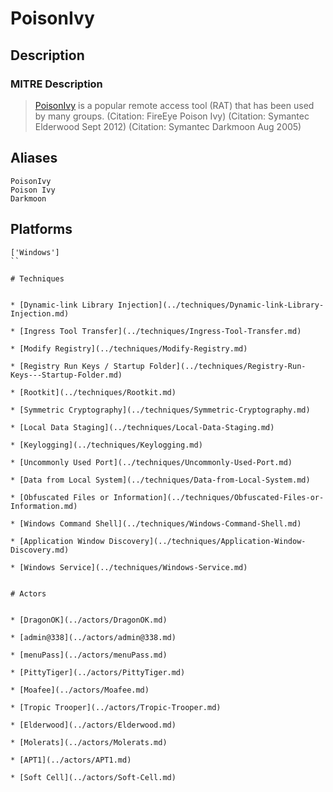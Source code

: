 
# PoisonIvy

## Description

### MITRE Description

> [PoisonIvy](https://attack.mitre.org/software/S0012) is a popular remote access tool (RAT) that has been used by many groups. (Citation: FireEye Poison Ivy) (Citation: Symantec Elderwood Sept 2012) (Citation: Symantec Darkmoon Aug 2005)

## Aliases

```
PoisonIvy
Poison Ivy
Darkmoon
```

## Platforms

```
['Windows']
``

# Techniques


* [Dynamic-link Library Injection](../techniques/Dynamic-link-Library-Injection.md)

* [Ingress Tool Transfer](../techniques/Ingress-Tool-Transfer.md)
    
* [Modify Registry](../techniques/Modify-Registry.md)
    
* [Registry Run Keys / Startup Folder](../techniques/Registry-Run-Keys---Startup-Folder.md)
    
* [Rootkit](../techniques/Rootkit.md)
    
* [Symmetric Cryptography](../techniques/Symmetric-Cryptography.md)
    
* [Local Data Staging](../techniques/Local-Data-Staging.md)
    
* [Keylogging](../techniques/Keylogging.md)
    
* [Uncommonly Used Port](../techniques/Uncommonly-Used-Port.md)
    
* [Data from Local System](../techniques/Data-from-Local-System.md)
    
* [Obfuscated Files or Information](../techniques/Obfuscated-Files-or-Information.md)
    
* [Windows Command Shell](../techniques/Windows-Command-Shell.md)
    
* [Application Window Discovery](../techniques/Application-Window-Discovery.md)
    
* [Windows Service](../techniques/Windows-Service.md)
    

# Actors


* [DragonOK](../actors/DragonOK.md)

* [admin@338](../actors/admin@338.md)
    
* [menuPass](../actors/menuPass.md)
    
* [PittyTiger](../actors/PittyTiger.md)
    
* [Moafee](../actors/Moafee.md)
    
* [Tropic Trooper](../actors/Tropic-Trooper.md)
    
* [Elderwood](../actors/Elderwood.md)
    
* [Molerats](../actors/Molerats.md)
    
* [APT1](../actors/APT1.md)
    
* [Soft Cell](../actors/Soft-Cell.md)
    
